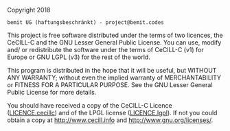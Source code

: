 Copyright 2018

    bemit UG (haftungsbeschränkt) - project@bemit.codes
    
This project is free software distributed under the terms of two licences, the CeCILL-C and the GNU Lesser General Public License. You can use, modify and/ or redistribute the software under the terms of CeCILL-C (v1) for Europe or GNU LGPL (v3) for the rest of the world.

This program is distributed in the hope that it will be useful, but WITHOUT ANY WARRANTY; without even the implied warranty of MERCHANTABILITY or FITNESS FOR A PARTICULAR PURPOSE. See the GNU Lesser General Public License for more details.

You should have received a copy of the CeCILL-C Licence ([LICENCE.cecillc](LICENCE.cecillc)) and of the LPGL license ([LICENCE.lgpl](LICENCE.lgpl)). If not you could obtain a copy at <http://www.cecill.info> and <http://www.gnu.org/licenses/>.
